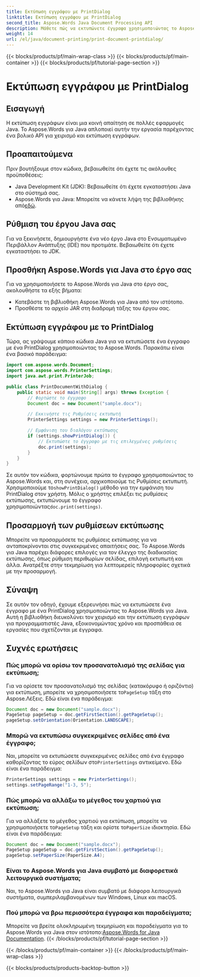 ```yaml
---
title: Εκτύπωση εγγράφου με PrintDialog
linktitle: Εκτύπωση εγγράφου με PrintDialog
second_title: Aspose.Words Java Document Processing API
description: Μάθετε πώς να εκτυπώνετε έγγραφα χρησιμοποιώντας το Aspose.Words για Java με το PrintDialog. Προσαρμόστε τις ρυθμίσεις, εκτυπώστε συγκεκριμένες σελίδες και πολλά άλλα σε αυτόν τον οδηγό βήμα προς βήμα.
weight: 14
url: /el/java/document-printing/print-document-printdialog/
---
```


{{< blocks/products/pf/main-wrap-class >}}
{{< blocks/products/pf/main-container >}}
{{< blocks/products/pf/tutorial-page-section >}}

# Εκτύπωση εγγράφου με PrintDialog



## Εισαγωγή

Η εκτύπωση εγγράφων είναι μια κοινή απαίτηση σε πολλές εφαρμογές Java. Το Aspose.Words για Java απλοποιεί αυτήν την εργασία παρέχοντας ένα βολικό API για χειρισμό και εκτύπωση εγγράφων.

## Προαπαιτούμενα

Πριν βουτήξουμε στον κώδικα, βεβαιωθείτε ότι έχετε τις ακόλουθες προϋποθέσεις:

- Java Development Kit (JDK): Βεβαιωθείτε ότι έχετε εγκαταστήσει Java στο σύστημά σας.
-  Aspose.Words για Java: Μπορείτε να κάνετε λήψη της βιβλιοθήκης από[εδώ](https://releases.aspose.com/words/java/).

## Ρύθμιση του έργου Java σας

Για να ξεκινήσετε, δημιουργήστε ένα νέο έργο Java στο Ενσωματωμένο Περιβάλλον Ανάπτυξης (IDE) που προτιμάτε. Βεβαιωθείτε ότι έχετε εγκαταστήσει το JDK.

## Προσθήκη Aspose.Words για Java στο έργο σας

Για να χρησιμοποιήσετε το Aspose.Words για Java στο έργο σας, ακολουθήστε τα εξής βήματα:

- Κατεβάστε τη βιβλιοθήκη Aspose.Words για Java από τον ιστότοπο.
- Προσθέστε το αρχείο JAR στη διαδρομή τάξης του έργου σας.

## Εκτύπωση εγγράφου με το PrintDialog

Τώρα, ας γράψουμε κάποιο κώδικα Java για να εκτυπώσετε ένα έγγραφο με ένα PrintDialog χρησιμοποιώντας το Aspose.Words. Παρακάτω είναι ένα βασικό παράδειγμα:

```java
import com.aspose.words.Document;
import com.aspose.words.PrinterSettings;
import java.awt.print.PrinterJob;

public class PrintDocumentWithDialog {
    public static void main(String[] args) throws Exception {
        // Φορτώστε το έγγραφο
        Document doc = new Document("sample.docx");

        // Εκκινήστε τις Ρυθμίσεις εκτυπωτή
        PrinterSettings settings = new PrinterSettings();

        // Εμφάνιση του διαλόγου εκτύπωσης
        if (settings.showPrintDialog()) {
            // Εκτυπώστε το έγγραφο με τις επιλεγμένες ρυθμίσεις
            doc.print(settings);
        }
    }
}
```

 Σε αυτόν τον κώδικα, φορτώνουμε πρώτα το έγγραφο χρησιμοποιώντας το Aspose.Words και, στη συνέχεια, αρχικοποιούμε τις Ρυθμίσεις εκτυπωτή. Χρησιμοποιούμε το`showPrintDialog()` μέθοδο για την εμφάνιση του PrintDialog στον χρήστη. Μόλις ο χρήστης επιλέξει τις ρυθμίσεις εκτύπωσης, εκτυπώνουμε το έγγραφο χρησιμοποιώντας`doc.print(settings)`.

## Προσαρμογή των ρυθμίσεων εκτύπωσης

Μπορείτε να προσαρμόσετε τις ρυθμίσεις εκτύπωσης για να ανταποκρίνονται στις συγκεκριμένες απαιτήσεις σας. Το Aspose.Words για Java παρέχει διάφορες επιλογές για τον έλεγχο της διαδικασίας εκτύπωσης, όπως ρύθμιση περιθωρίων σελίδας, επιλογή εκτυπωτή και άλλα. Ανατρέξτε στην τεκμηρίωση για λεπτομερείς πληροφορίες σχετικά με την προσαρμογή.

## Σύναψη

Σε αυτόν τον οδηγό, έχουμε εξερευνήσει πώς να εκτυπώσετε ένα έγγραφο με ένα PrintDialog χρησιμοποιώντας το Aspose.Words για Java. Αυτή η βιβλιοθήκη διευκολύνει τον χειρισμό και την εκτύπωση εγγράφων για προγραμματιστές Java, εξοικονομώντας χρόνο και προσπάθεια σε εργασίες που σχετίζονται με έγγραφα.

## Συχνές ερωτήσεις

### Πώς μπορώ να ορίσω τον προσανατολισμό της σελίδας για εκτύπωση;

 Για να ορίσετε τον προσανατολισμό της σελίδας (κατακόρυφο ή οριζόντιο) για εκτύπωση, μπορείτε να χρησιμοποιήσετε το`PageSetup` τάξη στο Aspose.Λέξεις. Εδώ είναι ένα παράδειγμα:

```java
Document doc = new Document("sample.docx");
PageSetup pageSetup = doc.getFirstSection().getPageSetup();
pageSetup.setOrientation(Orientation.LANDSCAPE);
```

### Μπορώ να εκτυπώσω συγκεκριμένες σελίδες από ένα έγγραφο;

 Ναι, μπορείτε να εκτυπώσετε συγκεκριμένες σελίδες από ένα έγγραφο καθορίζοντας το εύρος σελίδων στο`PrinterSettings` αντικείμενο. Εδώ είναι ένα παράδειγμα:

```java
PrinterSettings settings = new PrinterSettings();
settings.setPageRange("1-3, 5");
```

### Πώς μπορώ να αλλάξω το μέγεθος του χαρτιού για εκτύπωση;

Για να αλλάξετε το μέγεθος χαρτιού για εκτύπωση, μπορείτε να χρησιμοποιήσετε το`PageSetup` τάξη και ορίστε το`PaperSize` ιδιοκτησία. Εδώ είναι ένα παράδειγμα:

```java
Document doc = new Document("sample.docx");
PageSetup pageSetup = doc.getFirstSection().getPageSetup();
pageSetup.setPaperSize(PaperSize.A4);
```

### Είναι το Aspose.Words για Java συμβατό με διαφορετικά λειτουργικά συστήματα;

Ναι, το Aspose.Words για Java είναι συμβατό με διάφορα λειτουργικά συστήματα, συμπεριλαμβανομένων των Windows, Linux και macOS.

### Πού μπορώ να βρω περισσότερα έγγραφα και παραδείγματα;

 Μπορείτε να βρείτε ολοκληρωμένη τεκμηρίωση και παραδείγματα για το Aspose.Words για Java στον ιστότοπο:[Aspose.Words for Java Documentation](https://reference.aspose.com/words/java/).
{{< /blocks/products/pf/tutorial-page-section >}}

{{< /blocks/products/pf/main-container >}}
{{< /blocks/products/pf/main-wrap-class >}}

{{< blocks/products/products-backtop-button >}}
